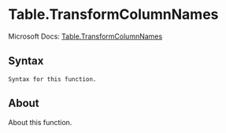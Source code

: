 ---
---

# Table.TransformColumnNames

Microsoft Docs: [Table.TransformColumnNames](https://docs.microsoft.com/en-us/powerquery-m/table-transformcolumnnames)

## Syntax

```powerquery-m
Syntax for this function.
```

## About

About this function.

